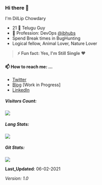 ### Hi there 👋

I'm DilLip Chowdary 

- 21 👦 Telugu Guy 
- 🔭 Profession: DevOps [@ibhubs](https://ibhubs.co)
- Spend Break times in BugHunting
- Logical fellow, Animal Lover, Nature Lover

> **⚡ Fun fact: Yes,  I'm Still Single ❤️**


#### 📫 How to reach me: ...
- [Twitter](https://twitter.com/DilLip_Rayapati)
- [Blog](https://dev.to/dillip_chowdary) [Work in Progress]
- [LinkedIn](https://www.linkedin.com/in/dillip-chowdary/)


##### Visitors Count: 

![](https://profile-counter.glitch.me/DilLip-Chowdary-Codes/count.svg) 



##### Lang Stats: 
![](https://github-readme-stats.vercel.app/api/top-langs/?username=DilLip-Chowdary-Codes&layout=compact)


##### Git Stats:
![](https://github-readme-stats.vercel.app/api?username=DilLip-Chowdary-Codes&hide_title=true&hide_border=true&show_icons=true&include_all_commits=true&count_private=true&line_height=21&text_color=000&icon_color=000&bg_color=0,ea6161,ffc64d,fffc4d,52fa5a&theme=graywhite)



**Last_Updated**: 06-02-2021

_Version: 1.0_

